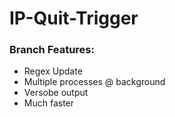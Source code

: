 # IP-Quit-Trigger

### Branch Features:
* Regex Update
* Multiple processes @ background
* Versobe output
* Much faster
